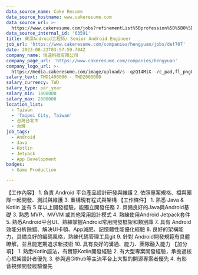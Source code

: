 ```yaml
---
data_source_name: Cake Resume
data_source_hostname: www.cakeresume.com
data_source_url: >-
  https://www.cakeresume.com/jobs?refinementList%5Bprofession%5D%5B0%5D=game-production&range%5Bsalary_range%5D%5Bmin%5D=100000
data_source_internal_id: '63591'
title: 資深Android工程師/ Senior Android Engineer
job_url: 'https://www.cakeresume.com/companies/hengyuan/jobs/def707'
date: 2023-08-22T03:57:59.704Z
company_name: 恒遠科技有限公司
company_page_url: 'https://www.cakeresume.com/companies/hengyuan'
company_logo_url: >-
  https://media.cakeresume.com/image/upload/s--qzQI4MiX--/c_pad,fl_png8,h_200,w_200/v1687139940/zmrhhm33sng7o7xzinlx.png
salary_text: TWD1400000 - TWD2000000
salary_currency: TWD
salary_type: per_year
salary_min: 1400000
salary_max: 2000000
location_list:
  - Taiwan
  - 'Taipei City, Taiwan'
  - 台灣台北市
  - 台灣
job_tags:
  - Android
  - Java
  - Kotlin
  - Jetpack
  - App Development
badges:
  - Game Production

---
```


【工作內容】 1. 負責 Android 平台產品設計研發與維護 2. 依照專案規格、檔與團隊一起開發、測試與維護 3. 重構現有程式與架構 【工作條件】 1. 熟悉 Java & Kotlin 並有 5 年以上開發經驗，能獨立開發任務 2. 具備良好的Java與Android基礎 3. 熟悉 MVP、MVVM 或其他常用設計模式 4. 熟練使用Android Jetpack套件 5. 熟悉Android平台UI、熟練掌握Android常用開發框架和類別庫 7. 具有 Android 效能分析除錯、解決UI卡頓、App減肥、記憶體性能優化經驗 8. 良好的架構能力，具備良好的編碼風格，熟練代碼管理工具git 9. 針對 Android開發規範有具體瞭解，並且能定期追求新技術 10. 具有良好的溝通、能力、團隊融入能力 【加分項】 1. 熟悉Kotlin語法，有實際Kotlin開發經驗 2. 有大型專案開發經驗，承擔過核心框架設計者優先 3. 參與過Github等主流平台上大型的開源專案者優先 4. 有影音視頻開發經驗優先